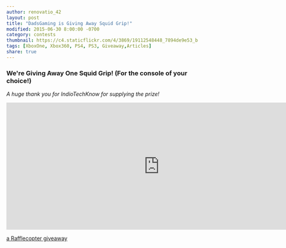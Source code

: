 ```yaml
---
author: renovatio_42
layout: post
title: "DadsGaming is Giving Away Squid Grip!"
modified: 2015-06-30 8:00:00 -0700
category: contests
thumbnail: https://c4.staticflickr.com/4/3869/19112548448_7894de9e53_b.jpg
tags: [XboxOne, Xbox360, PS4, PS3, Giveaway,Articles]
share: true
---
```


### We're Giving Away One Squid Grip! (For the console of your choice!) 


*A huge thank you for IndioTechKnow for supplying the prize!*

<iframe src="https://www.flickr.com/photos/126304189@N08/19112548448/in/dateposted-public/player/" width="800" height="333" frameborder="0" allowfullscreen webkitallowfullscreen mozallowfullscreen oallowfullscreen msallowfullscreen></iframe>


<a class="rcptr" href="http://www.rafflecopter.com/rafl/display/5407d0de7/" rel="nofollow" data-raflid="5407d0de7" data-theme="classic" data-template="" id="rcwidget_67d7y224">a Rafflecopter giveaway</a>
<script src="//widget-prime.rafflecopter.com/launch.js"></script>
